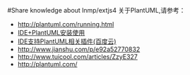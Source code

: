 #Share knowledge about lnmp/extjs4
关于PlantUML,请参考：

- http://plantuml.com/running.html
- [IDE+PlantUML安装使用](http://www.phperz.com/article/15/1225/177118.html)
- [IDE支持PlantUML相关插件(百度云)](http://pan.baidu.com/s/1ckHuiy)
- http://www.jianshu.com/p/e92a52770832
- http://www.tuicool.com/articles/ZzyE327
- http://plantuml.com/
